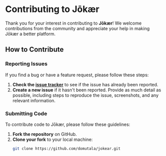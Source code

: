 # Contributing to Jōkær

Thank you for your interest in contributing to **Jōkær**! We welcome contributions from the community and appreciate your help in making Jōkær a better platform.

## How to Contribute

### Reporting Issues

If you find a bug or have a feature request, please follow these steps:

1. **Check the [issue tracker](https://github.com/domutala/jokear/issues)** to see if the issue has already been reported.
2. **Create a new issue** if it hasn't been reported. Provide as much detail as possible, including steps to reproduce the issue, screenshots, and any relevant information.

### Submitting Code

To contribute code to Jōkær, please follow these guidelines:

1. **Fork the repository** on GitHub.
2. **Clone your fork** to your local machine:
   ```bash
   git clone https://github.com/domutala/jokear.git
